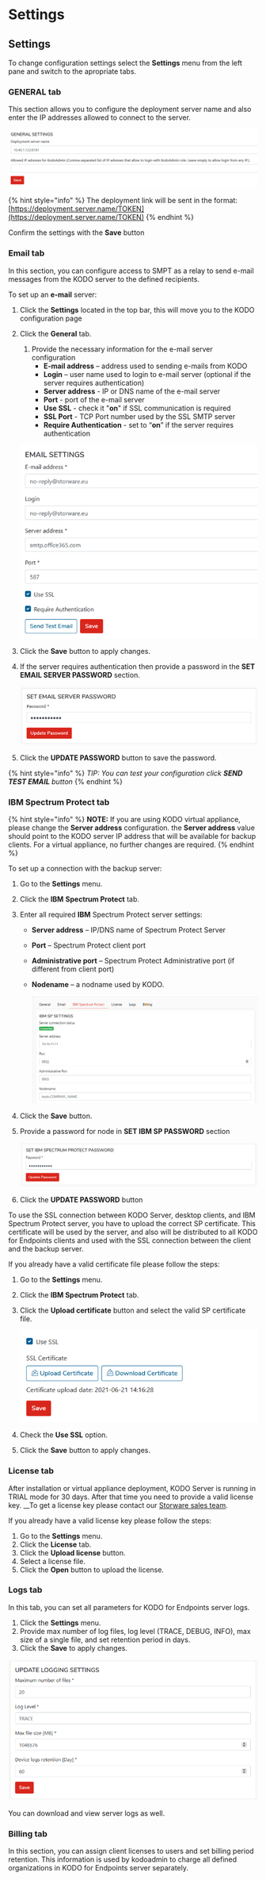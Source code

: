 # Settings

## Settings

To change configuration settings select the **Settings** menu from the left pane and switch to the apropriate tabs.

### **GENERAL tab**

This section allows you to configure the deployment server name and also enter the IP addresses allowed to connect to the server. 

![](../../.gitbook/assets/image%20%2844%29.png)

{% hint style="info" %}
The deployment link will be sent in the format: [https://deployment.server.name/TOKEN](https://deployment.server.name/TOKEN)
{% endhint %}

Confirm the settings with the **Save** button

### Email tab

In this section, you can configure access to SMPT as a relay to send e-mail messages from the KODO server to the defined recipients.

To set up an **e-mail** server:

1. Click the **Settings** located in the top bar, this will move you to the KODO configuration page
2. Click the **General** tab.

   1. Provide the necessary information for the e-mail server configuration
      * **E-mail address** – address used to sending e-mails from KODO
      * **Login** – user name used to login to e-mail server \(optional if the server requires authentication\)
      * **Server address** - IP or DNS name of the e-mail server
      * **Port** - port of the e-mail server
      * **Use SSL** - check it  "**on**" if SSL communication is required
      * **SSL Port** - TCP Port number used by the SSL SMTP server
      * **Require Authentication** - set to “**on**” if the server requires authentication

   ![](../../.gitbook/assets/wert.png) 

3. Click the **Save** button to apply changes.
4. If the server requires authentication then provide a password in the **SET EMAIL SERVER PASSWORD** section.

   ![mail\_password](../../.gitbook/assets/emailpass.png)

5. Click the **UPDATE PASSWORD** button to save the password.

{% hint style="info" %}
_TIP: You can test your configuration click **SEND TEST EMAIL** button_
{% endhint %}

### IBM Spectrum Protect tab

{% hint style="info" %}
**NOTE:** If you are using KODO virtual appliance, please change the **Server address** configuration. the **Server address** value should point to the KODO server IP address that will be available for backup clients. For a virtual appliance, no further changes are required.
{% endhint %}

To set up a connection with the backup server:

1. Go to the **Settings** menu.
2. Click the **IBM** **Spectrum Protect** tab.
3. Enter all required **IBM** Spectrum Protect server settings:
   * **Server address** – IP/DNS name of Spectrum Protect Server
   * **Port** – Spectrum Protect client port
   * **Administrative port** – Spectrum Protect Administrative port \(if different from client port\)
   * **Nodename** – a nodname used by KODO.

     ![tsm](../../.gitbook/assets/ssltsm.PNG)
4. Click the **Save** button.
5. Provide a password for node in **SET IBM SP PASSWORD** section

   ![tsm](../../.gitbook/assets/ssltsmpass%20%281%29.PNG)

6. Click the **UPDATE PASSWORD** button

To use the SSL connection between KODO Server, desktop clients, and IBM Spectrum Protect server,  you have to upload the correct SP certificate. This certificate will be used by the server, and also will be distributed to all KODO for Endpoints clients and used with the SSL connection between the client and the backup server.

If you already have a valid certificate file please follow the steps:

1. Go to the **Settings** menu.
2. Click the **IBM Spectrum Protect** tab.
3. Click the **Upload certificate** button and select the valid SP certificate file.

   ![](../../.gitbook/assets/ssl.png) 

4. Check the **Use SSL** option.
5. Click the **Save** button to apply changes.

### License tab

After installation or virtual appliance deployment, KODO Server is running in TRIAL mode for 30 days. After that time you need to provide a valid license key. __To get a license key please contact our [Storware sales team](mailto:globalsales@storware.eu).

If you already have a valid license key please follow the steps:

1. Go to the **Settings** menu.
2. Click the **License** tab.
3. Click the **Upload license** button.
4. Select a license file.
5. Click the **Open** button to upload the license.

### Logs tab

In this tab, you can set all parameters for KODO for Endpoints server logs.

1. Click the **Settings** menu. 
2. Provide max number of log files, log level \(TRACE, DEBUG, INFO\), max size of a single file, and set retention period in days.
3. Click the  **Save** to apply changes.

![](../../.gitbook/assets/logs.png)

You can download and view server logs as well.

### Billing tab

In this section, you can assign client licenses to users and set billing period retention. This information is used by kodoadmin to charge all defined organizations in KODO for Endpoints server separately.

